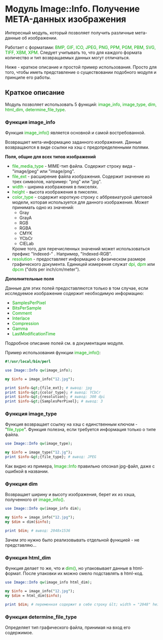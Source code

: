 ﻿# Модуль Image::Info. Получение META-данных изображения

Интересный модуль, который позволяет получить различные мета-данные об изображении.

Работает с форматами: <font color="#00aa00">BMP, GIF, ICO, JPEG, PNG, PPM, PGM, PBM, SVG, TIFF, XBM, XPM</font>. Следует учитывать то, что для каждого формата количество и тип возвращаемых данных могут отличаться.

Ниже - краткое описание и простой пример использования. Просто для того, чтобы иметь представление о существовании подобного модуля и принципе его работы.

## Краткое описание

Модуль позволяет использовать 5 функций: <font color="#00aa00">image_info, image_type, dim, html_dim, determine_file_type</font>.

### Функция image_info

Функция <font color="#00aa00">image_info()</font> является основной и самой востребованной.

Возвращает мета-информацию заданного изображения. Данные возвращаются в виде ссылки на хэш с предопределенными полями.

<b>Поля, общие для всех типов изображений</b>
<ul>
 	<li><font color="#00aa00">file_media_type</font> - MIME-тип файла. Содержит строку вида - "image/jpeg" или "image/png".</li>
 	<li><font color="#00aa00">file_ext</font> - расширение файла изображения. Содержит значение из трех символов, например: "png" или "jpg".</li>
 	<li><font color="#00aa00">width</font> - ширина изображения в пикселях.</li>
 	<li><font color="#00aa00">height</font> - высота изображения в пикселях.</li>
 	<li><font color="#00aa00">color_type</font> - содержит короткую строку с аббревиатурой цветовой модели, которая используется для данного изображения. Может принимать одно из значений:
<ul>
 	<li>Gray</li>
 	<li>GrayA</li>
 	<li>RGB</li>
 	<li>RGBA</li>
 	<li>CMYK</li>
 	<li>YCbCr</li>
 	<li>CIELab</li>
</ul>
Кроме того, для перечисленных значений может использоваться префикс "Indexed-" . Например, "Indexed-RGB".</li>
 	<li><font color="#00aa00">resolution</font> - предоставляет информацию о физическом размере графического документа. Единицей измерения служат <font color="#00aa00">dpi, dpm</font> или <font color="#00aa00">dpcm</font> ("dots per inch/cm/meter").</li>
</ul>
<b>Дополнительные поля</b>

Данные для этих полей предоставляются только в том случае, если исследуемое изображение содержит необходимую информацию:
<ul>
 	<li><font color="#00aa00">SamplesPerPixel</font></li>
 	<li><font color="#00aa00">BitsPerSample</font></li>
 	<li><font color="#00aa00">Comment</font></li>
 	<li><font color="#00aa00">Interlace</font></li>
 	<li><font color="#00aa00">Compression</font></li>
 	<li><font color="#00aa00">Gamma</font></li>
 	<li><font color="#00aa00">LastModificationTime</font></li>
</ul>
Подробное описание полей см. в документации модуля.

Пример использования функции <font color="#00aa00">image_info()</font>:

```perl
#!/usr/local/bin/perl

use Image::Info qw(image_info);

my $info = image_info("12.jpg");

print $info-&gt;{file_ext}; # вывод: jpg
print $info-&gt;{color_type}; # вывод: YCbCr
print $info-&gt;{resolution}; # вывод: 300 dpi
print $info-&gt;{SamplesPerPixel}; # вывод: 3
```

### Функция image_type

Функция возвращает ссылку на хэш с единственным ключом - "<font color="#00aa00">file_type</font>". Функция полезна, если требуется информация только о типе файла.

```perl
use Image::Info qw(image_type);

my $info = image_type("12.jg");
print $info-&gt;{file_type}; # вывод: JPEG
```

Как видно из примера, <font color="#00aa00">Image::Info</font> правильно опознал jpg-файл, даже с ошибкой в названии.

### Функция dim

Возвращает ширину и высоту изображения, берет их из хэша, полученного от <font color="#00aa00">image_info()</font>.

```perl
use Image::Info qw(image_info dim);

my $info = image_info("12.jpg");
my $dim = dim($info);

print $dim; # вывод: 2048x1536
```

Зачем это нужно было реализовывать отдельной функцией - не представляю...

### Функция html_dim

Функция делает то же, что и <font color="#00aa00">dim()</font>, но упаковывает данные в html-формат. После упаковки их можно смело подставлять в html-код.

```perl
use Image::Info qw(image_info html_dim);

my $info = image_info("12.jpg");
my $dim = html_dim($info);

print $dim; # переменная содержит в себе строку &lt; width = "2048" height = "1536" &gt;
```

### Функция determine_file_type

Определяет тип графического файла, принимая на вход его содержимое.
